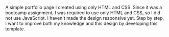 A simple portfolio page I created using only HTML and CSS.
Since it was a bootcamp assignment, I was required to use only HTML and CSS, so I did not use JavaScript. 
I haven't made the design responsive yet.
Step by step, I want to improve both my knowledge and this design by developing this template.
